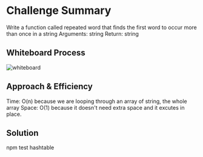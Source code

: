 # Challenge Summary
Write a function called repeated word that finds the first word to occur more than once in a string
Arguments: string
Return: string

## Whiteboard Process
![whiteboard](../images/repeated-words.jpg)

## Approach & Efficiency
Time: O(n)
because we are looping through an array of string, the whole array
Space: O(1) because it doesn't need extra space and it excutes in place.

## Solution
npm test hashtable